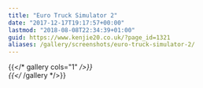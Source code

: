```yaml
---
title: "Euro Truck Simulator 2"
date: "2017-12-17T19:17:57+00:00"
lastmod: "2018-08-08T22:34:39+01:00"
guid: https://www.kenjie20.co.uk/?page_id=1321
aliases: /gallery/screenshots/euro-truck-simulator-2/
---
```

  
{{</* gallery cols="1" */>}}  
{{</* /gallery */>}}  
